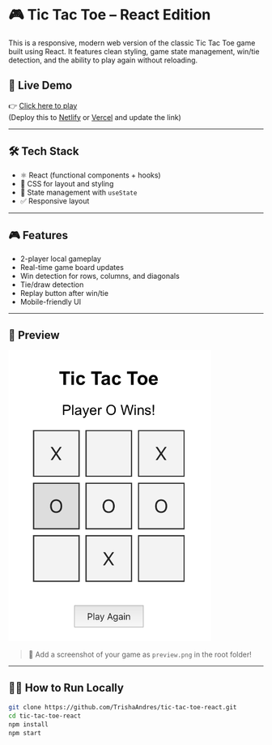 # 🎮 Tic Tac Toe – React Edition

This is a responsive, modern web version of the classic Tic Tac Toe game built using React. It features clean styling, game state management, win/tie detection, and the ability to play again without reloading.

## 🚀 Live Demo

👉 [Click here to play](https://your-deployment-url.netlify.app)  
(Deploy this to [Netlify](https://www.netlify.com/) or [Vercel](https://vercel.com/) and update the link)

---

## 🛠️ Tech Stack

- ⚛️ React (functional components + hooks)
- 💅 CSS for layout and styling
- 🔁 State management with `useState`
- ✅ Responsive layout

---

## 🎮 Features

- 2-player local gameplay
- Real-time game board updates
- Win detection for rows, columns, and diagonals
- Tie/draw detection
- Replay button after win/tie
- Mobile-friendly UI

---

## 📸 Preview

<img src="./preview.png" alt="Tic Tac Toe Game Screenshot" width="400"/>

> 📸 Add a screenshot of your game as `preview.png` in the root folder!

---

## 🧑‍💻 How to Run Locally

```bash
git clone https://github.com/TrishaAndres/tic-tac-toe-react.git
cd tic-tac-toe-react
npm install
npm start

